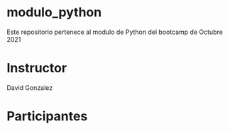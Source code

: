 # modulo_python
Este repositorio pertenece al modulo de Python del bootcamp de Octubre 2021

# Instructor
David Gonzalez

# Participantes